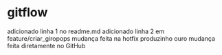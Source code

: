 # gitflow
adicionado linha 1 no readme.md
adicionado linha 2 em feature/criar_giropops
mudança feita na hotfix
produzinho ouro
mudança feita diretamente no GitHub


